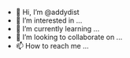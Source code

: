 - 👋 Hi, I’m @addydist
- 👀 I’m interested in ...
- 🌱 I’m currently learning ...
- 💞️ I’m looking to collaborate on ...
- 📫 How to reach me ...

<!---
addydist/addydist is a ✨ special ✨ repository because its `README.md` (this file) appears on your GitHub profile.
You can click the Preview link to take a look at your changes.
--->
